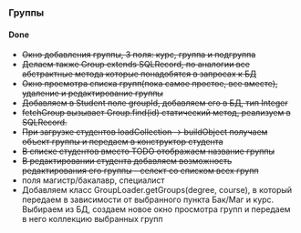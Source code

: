 ### Группы
#### Done
* ~~Окно добавления группы, 3 поля: курс, группа и подгруппа~~
* ~~Делаем также Group extends SQLRecord, по аналогии все абстрактные метода которые понадобятся в запросах к БД~~
* ~~Окно просмотра списка групп(пока самое простое, все вместе), удаление и редактирование группы~~
* ~~Добавляем в Student поле groupId, добавляем его в БД, тип Integer~~
* ~~fetchGroup вызывает Group.find(id) статический метод, реализуем в SQLRecord.~~
* ~~При загрузке студентов loadCollection -> buildObject получаем объект группы и передаем в конструктор студента~~
* ~~В списке студентов вместо TODO отображаем название группы~~
* ~~В редактировании студента добавляем возможность редактирования его группы - селект со списком всех групп~~
* поля магистр/бакалавр, специалист
* Добавляем класс GroupLoader.getGroups(degree, course), в который передаем в зависимости от выбранного пункта Бак/Маг и курс. Выбираем из БД, создаем новое окно просмотра групп и передаем в него коллекцию выбранных групп
